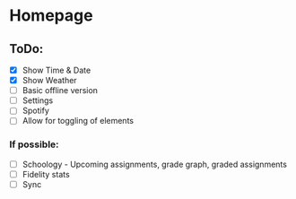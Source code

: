 # Homepage

## ToDo:

- [x] Show Time & Date
- [x] Show Weather
- [ ] Basic offline version
- [ ] Settings
- [ ] Spotify
- [ ] Allow for toggling of elements

### If possible:

- [ ] Schoology - Upcoming assignments, grade graph, graded assignments
- [ ] Fidelity stats
- [ ] Sync
